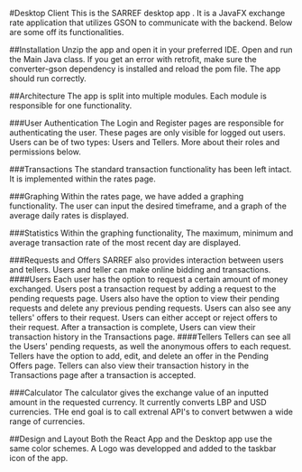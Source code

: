 #Desktop Client
This is the  SARREF desktop app . It is a JavaFX exchange rate application that utilizes GSON to communicate with the backend.
Below are some off its functionalities.

##Installation
Unzip the app and open it in your preferred IDE. Open and run the Main Java class. 
If you get an error with retrofit, make sure the converter-gson dependency is installed and reload the pom file.
The app should run correctly.

##Architecture
The app is split into multiple modules. Each module is responsible for one functionality.

###User Authentication
The Login and Register pages are responsible for authenticating the user. These pages are only visible for logged out users.
Users can be of two types: Users and Tellers. More about their roles and permissions below.

###Transactions
The standard transaction functionality has been left intact. It is implemented within the rates page.

###Graphing
Within the rates page, we have added a graphing functionality. 
The user can input the desired timeframe, and a graph of the average daily rates is displayed.

###Statistics
Within the graphing functionality, The maximum, minimum and average transaction rate of the most recent day are displayed.

###Requests and Offers
SARREF also provides interaction between users and tellers. Users and teller can make online bidding and transactions.
####Users
Each user has the option to request a certain amount of money exchanged. 
Users post a transaction request by adding a request to the pending requests page.
Users also have the option to view their pending requests and delete any previous pending requests.
Users can also see any tellers' offers to their request.
Users can either accept or reject offers to their request.
After a transaction is complete, Users can view their transaction history in the Transactions page.
####Tellers
Tellers can see all the Users' pending requests, as well the anonymous offers to each request.
Tellers have the option to add, edit, and delete an offer in the Pending Offers page.
Tellers can also view their transaction history in the Transactions page after a transaction is accepted.

###Calculator
The calculator gives the exchange value of an inputted amount in the requested currency. It currently converts LBP and USD currencies.
THe end goal is to call extrenal API's to convert betwwen a wide range of currencies.

##Design and Layout
Both the React App and the Desktop app use the same color schemes. A Logo was developped and added to the taskbar icon of the app.
